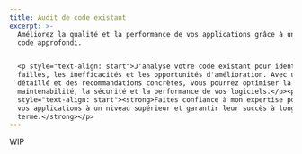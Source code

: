 ```yaml
---
title: Audit de code existant
excerpt: >-
  Améliorez la qualité et la performance de vos applications grâce à un audit de
  code approfondi.


  <p style="text-align: start">J'analyse votre code existant pour identifier les
  failles, les inefficacités et les opportunités d'amélioration. Avec un rapport
  détaillé et des recommandations concrètes, vous pourrez optimiser la
  maintenabilité, la sécurité et la performance de vos logiciels.</p><p
  style="text-align: start"><strong>Faites confiance à mon expertise pour élever
  vos applications à un niveau supérieur et garantir leur succès à long
  terme.</strong></p>
---
```

WIP